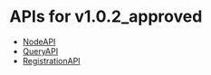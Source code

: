 # APIs for v1.0.2_approved

 - [NodeAPI](html-APIs/NodeAPI.html)
 - [QueryAPI](html-APIs/QueryAPI.html)
 - [RegistrationAPI](html-APIs/RegistrationAPI.html)
